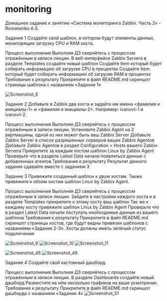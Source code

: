 # monitoring
Домашнее задание к занятию «Система мониторинга Zabbix. Часть 2» - Romanenko A.S.

Задание 1
Создайте свой шаблон, в котором будут элементы данных, мониторящие загрузку CPU и RAM хоста.

Процесс выполнения
Выполняя ДЗ сверяйтесь с процессом отражённым в записи лекции.
В веб-интерфейсе Zabbix Servera в разделе Templates создайте новый шаблон
Создайте Item который будет собирать информацию об загрузке CPU в процентах
Создайте Item который будет собирать информацию об загрузке RAM в процентах
Требования к результату
 Прикрепите в файл README.md скриншот страницы шаблона с названием «Задание 1»

![Screenshot_5](https://github.com/user-attachments/assets/44c098a9-32f5-4fa2-92b1-2d1f92cc4806)




Задание 2
Добавьте в Zabbix два хоста и задайте им имена <фамилия и инициалы-1> и <фамилия и инициалы-2>. Например: ivanovii-1 и ivanovii-2.

Процесс выполнения
Выполняя ДЗ сверяйтесь с процессом отражённым в записи лекции.
Установите Zabbix Agent на 2 виртмашины, одной из них может быть ваш Zabbix Server
Добавьте Zabbix Server в список разрешенных серверов ваших Zabbix Agentов
Добавьте Zabbix Agentов в раздел Configuration > Hosts вашего Zabbix Servera
Прикрепите за каждым хостом шаблон Linux by Zabbix Agent
Проверьте что в разделе Latest Data начали появляться данные с добавленных агентов
Требования к результату
 Результат данного задания сдавайте вместе с заданием 3
 
 Задание 3
Привяжите созданный шаблон к двум хостам. Также привяжите к обоим хостам шаблон Linux by Zabbix Agent.

Процесс выполнения
Выполняя ДЗ сверяйтесь с процессом отражённым в записи лекции.
Зайдите в настройки каждого хоста и в разделе Templates прикрепите к этому хосту ваш шаблон
Так же к каждому хосту привяжите шаблон Linux by Zabbix Agent
Проверьте что в раздел Latest Data начали поступать необходимые данные из вашего шаблона
Требования к результату
 Прикрепите в файл README.md скриншот страницы хостов, где будут видны привязки шаблонов с названиями «Задание 2-3». Хосты должны иметь зелёный статус подключения

![Screenshot_9](https://github.com/user-attachments/assets/068711b6-cea9-4dbf-a3aa-45e43916d67a)
![Screenshot_10](https://github.com/user-attachments/assets/6a75a2e5-85b1-4fba-9ceb-75762d4d7c58)
![Screenshot_11](https://github.com/user-attachments/assets/3ca33522-a433-4f27-b81a-bed10159b1cf)

![Screenshot_45](https://github.com/user-attachments/assets/c9ffd280-db1f-4d71-8d82-d398a5b10f72)
![Screenshot_49](https://github.com/user-attachments/assets/08b1abe3-e43f-41e1-a347-0e469d67f813)


Задание 4
Создайте свой кастомный дашборд.

Процесс выполнения
Выполняя ДЗ сверяйтесь с процессом отражённым в записи лекции.
В разделе Dashboards создайте новый дашборд
Разместите на нём несколько графиков на ваше усмотрение.
Требования к результату
 Прикрепите в файл README.md скриншот дашборда с названием «Задание 4»
![Screenshot_51](https://github.com/user-attachments/assets/7e56fd06-6221-45a3-9fd9-f4dfc534bae7)

